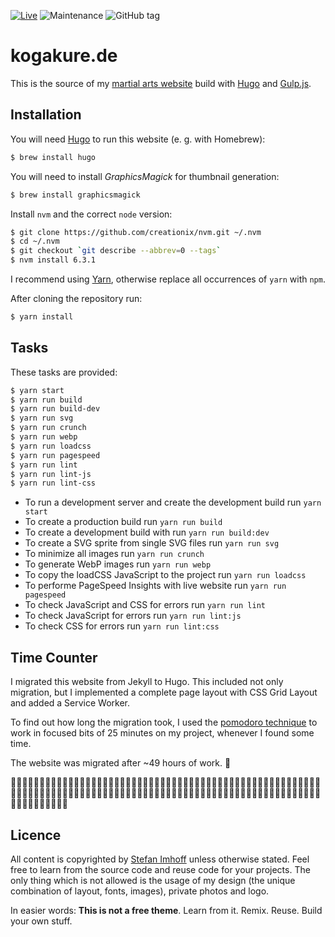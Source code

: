 [![Live](https://img.shields.io/badge/live-kogakure.de-green.svg)](https://kogakure.de/)
![Maintenance](https://img.shields.io/maintenance/yes/2017.svg)
![GitHub tag](https://img.shields.io/github/tag/kogakure/website-hugo-kogakure.de.svg)

# kogakure.de

This is the source of my [martial arts website][kogakure] build with [Hugo][hugo] and [Gulp.js][gulp].

## Installation

You will need [Hugo][hugo] to run this website (e. g. with Homebrew):

```bash
$ brew install hugo
```

You will need to install *GraphicsMagick* for thumbnail generation:

```bash
$ brew install graphicsmagick
```

Install `nvm` and the correct `node` version:

```bash
$ git clone https://github.com/creationix/nvm.git ~/.nvm
$ cd ~/.nvm
$ git checkout `git describe --abbrev=0 --tags`
$ nvm install 6.3.1
```

I recommend using [Yarn][yarn], otherwise replace all occurrences of `yarn` with `npm`.

After cloning the repository run:

```bash
$ yarn install
```

## Tasks

These tasks are provided:

```bash
$ yarn start
$ yarn run build
$ yarn run build-dev
$ yarn run svg
$ yarn run crunch
$ yarn run webp
$ yarn run loadcss
$ yarn run pagespeed
$ yarn run lint
$ yarn run lint-js
$ yarn run lint-css
```

- To run a development server and create the development build run `yarn start`
- To create a production build run `yarn run build`
- To create a development build with run `yarn run build:dev`
- To create a SVG sprite from single SVG files run `yarn run svg`
- To minimize all images run `yarn run crunch`
- To generate WebP images run `yarn run webp`
- To copy the loadCSS JavaScript to the project run `yarn run loadcss`
- To performe PageSpeed Insights with live website run `yarn run pagespeed`
- To check JavaScript and CSS for errors run `yarn run lint`
- To check JavaScript for errors run `yarn run lint:js`
- To check CSS for errors run `yarn run lint:css`

## Time Counter

I migrated this website from Jekyll to Hugo. This included not only migration, but I implemented a complete page layout with CSS Grid Layout and added a Service Worker.

To find out how long the migration took, I used the [pomodoro technique][pomodoro] to work in focused bits of 25 minutes on my project, whenever I found some time.

The website was migrated after ~49 hours of work. 🎉

🍅🍅🍅🍅🍅🍅🍅🍅🍅🍅🍅🍅🍅🍅🍅🍅🍅🍅🍅🍅🍅🍅🍅🍅🍅🍅🍅🍅🍅🍅🍅🍅🍅🍅🍅🍅🍅🍅🍅🍅🍅🍅🍅🍅🍅🍅🍅🍅🍅🍅🍅🍅🍅🍅🍅🍅🍅🍅🍅🍅🍅🍅🍅🍅🍅🍅🍅🍅🍅🍅🍅🍅🍅🍅🍅🍅🍅🍅🍅🍅🍅🍅🍅🍅🍅🍅🍅🍅🍅🍅🍅🍅🍅🍅🍅🍅🍅🍅🍅🍅🍅🍅🍅🍅🍅🍅🍅🍅🍅🍅🍅🍅🍅🍅🍅🍅🍅🍅

## Licence

All content is copyrighted by [Stefan Imhoff][si] unless otherwise stated. Feel free to learn from the source code and reuse code for your projects. The only thing which is not allowed is the usage of my design (the unique combination of layout, fonts, images), private photos and logo.

In easier words: **This is not a free theme**. Learn from it. Remix. Reuse. Build your own stuff.

[kogakure]: https://kogakure.de
[hugo]: http://gohugo.io/
[gulp]: http://gulpjs.com/
[yarn]: https://yarnpkg.com
[si]: https://stefanimhoff.de
[pomodoro]: https://cirillocompany.de/pages/pomodoro-technique
